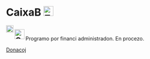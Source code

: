
# CaixaB [<img src="https://raw.githubusercontent.com/Ran-n/svgs/main/bandeiras/nacións/eo-0.svg" width="27" alt="Esperanto" title="Esperanto">](readme_eo.md)
[<img align="left" src="https://github.com/Ran-n/media/blob/main/emojis/casa.svg" width="20" alt="inicio" title="Inicio">](../../README.md)

[<img align="left" src="https://raw.githubusercontent.com/Ran-n/svgs/main/bandeiras/nacións/gz-0.svg" width="27" alt="Galego" title="Galego">](readme_gz.md)
<img align="center">
---

Programo por financi administradon. En procezo.

[Donacoj](https://github.com/Ran-n/doc/blob/main/doazóns.md)
